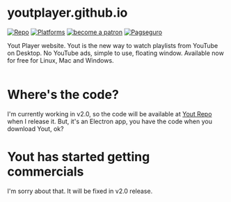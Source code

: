# youtplayer.github.io

[![Repo](https://img.shields.io/badge/go%20to-yout%20repository-brightgreen.svg)](https://github.com/youtplayer/yout)
[![Platforms](https://img.shields.io/badge/platforms-osx%20%7C%20linux%20%7C%20windows-ff69b4.svg)](#)
<a href="https://www.patreon.com/daltonmenezes"><img src="https://img.shields.io/badge/become%20a-patron-orange.svg" alt="become a patron" /></a>
[![Pagseguro](https://img.shields.io/badge/doar%20usando-pagseguro-green.svg)](https://youtplayer.github.io/#footer)

Yout Player website. Yout is the new way to watch playlists from YouTube on Desktop. No YouTube ads, simple to use, floating window. Available now for free for Linux, Mac and Windows.

<img src="http://i.giphy.com/BL9AuNufoqDiU.gif" alt="" />

# Where's the code?
I'm currently working in v2.0, so the code will be available at [Yout Repo](https://github.com/youtplayer/yout) when I release it. But, it's an Electron app, you have the code when you download Yout, ok?

# Yout has started getting commercials

I'm sorry about that. It will be fixed in v2.0 release.
